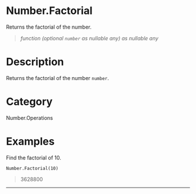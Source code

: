 # Number.Factorial
Returns the factorial of the number.
> _function (optional <code>number</code> as nullable any) as nullable any_

# Description 
Returns the factorial of the number <code>number</code>.
# Category 
Number.Operations
# Examples 
Find the factorial of 10.
```
Number.Factorial(10)
```
> 3628800
***
